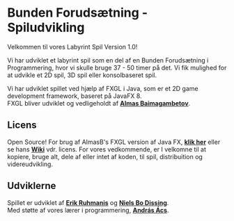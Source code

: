 # Bunden Forudsætning - Spiludvikling

Velkommen til vores Labyrint Spil Version 1.0!

Vi har udviklet et labyrint spil som en del af en Bunden Forudsætning i Programmering, hvor vi skulle bruge 37 - 50 timer på det.
Vi fik mulighed for at udvikle et 2D spil, 3D spil eller konsolbaseret spil.

Vi har udviklet spillet ved hjælp af FXGL i Java, som er et 2D game development framework, baseret på JavaFX 8.   
FXGL bliver udviklet og vedligeholdt af <b>[Almas Baimagambetov](https://github.com/AlmasB)</b>.

## Licens
Open Source! For brug af AlmasB's FXGL version af Java FX, <b>[klik her](http://almasb.github.io/FXGL/)</b> eller se hans <b>[Wiki](https://github.com/AlmasB/FXGL/wiki)</b> vdr. licens. For vores vedkommende, er I velkomne til at kopiere, bruge alt, dele af eller intet af koden, til spil, distribuition og videreudvikling.

## Udviklerne
Spillet er udviklet af <b>[Erik Ruhmanis](https://github.com/erik2310)</b> og <b>[Niels Bo Dissing](https://github.com/niel905g)</b>.  
Med støtte af vores lærer i programmering, <b>[András Ács](https://github.com/andracs)</b>.
